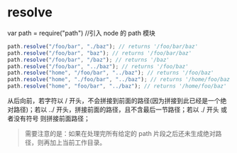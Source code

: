 # resolve

var path = require("path") //引入 node 的 path 模块

```js
path.resolve("/foo/bar", "./baz"); // returns '/foo/bar/baz'
path.resolve("/foo/bar", "baz"); // returns '/foo/bar/baz'
path.resolve("/foo/bar", "/baz"); // returns '/baz'
path.resolve("/foo/bar", "../baz"); // returns '/foo/baz'
path.resolve("home", "/foo/bar", "../baz"); // returns '/foo/baz'
path.resolve("home", "./foo/bar", "../baz"); // returns '/home/foo/baz'
path.resolve("home", "foo/bar", "../baz"); // returns '/home/foo/baz'
```

从后向前，若字符以 / 开头，不会拼接到前面的路径(因为拼接到此已经是一个绝对路径)；若以 ../ 开头，拼接前面的路径，且不含最后一节路径；若以 ./ 开头 或者没有符号 则拼接前面路径；

> 需要注意的是：如果在处理完所有给定的 path 片段之后还未生成绝对路径，则再加上当前工作目录。
